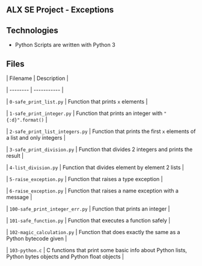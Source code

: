 ## ALX SE Project - Exceptions

## Technologies

* Python Scripts are written with Python 3



## Files

| Filename | Description |

| -------- | ----------- |

| `0-safe_print_list.py` | Function that prints `x` elements |

| `1-safe_print_integer.py` | Function that prints an integer with `"{:d}".format()` |

| `2-safe_print_list_integers.py` | Function that prints the first `x` elements of a list and only integers |

| `3-safe_print_division.py` | Function that divides 2 integers and prints the result |

| `4-list_division.py` | Function that divides element by element 2 lists |

| `5-raise_exception.py` | Function that raises a type exception |

| `6-raise_exception.py` | Function that raises a name exception with a message |

| `100-safe_print_integer_err.py` | Function that prints an integer |

| `101-safe_function.py` | Function that executes a function safely |

| `102-magic_calculation.py` | Function that does exactly the same as a Python bytecode given |

| `103-python.c` | C functions that print some basic info about Python lists, Python bytes objects and Python float objects |

